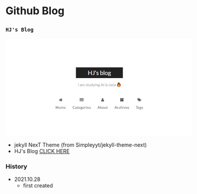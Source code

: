 # Github Blog

### `HJ's Blog`

![hj blog main page](assets/images/bloghome_screen.png)

- jekyll NexT Theme (from Simpleyyt/jekyll-theme-next)
- HJ's Blog [CLICK HERE](https://shinhyunji36.github.io)

### History
- 2021.10.28 
  - first created
